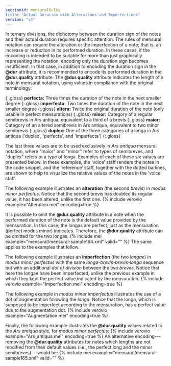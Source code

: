 ```yaml
---
sectionid: mensuralRules
title: "Actual Duration with Alterations and Imperfections"
version: "v4"
---
```


In ternary divisions, the dichotomy between the duration sign of the notes and their actual duration requires specific attention. The rules of mensural notation can require the alteration or the imperfection of a note; that is, an increase or reduction in its performed duration. In these cases, if the encoding is intended to be suitable for more than just graphically representing the notation, encoding only the duration sign becomes insufficient. In that case, in addition to encoding the duration sign in the **@dur** attribute, it is recommended to encode its performed duration in the **@dur.quality** attribute. The **@dur.quality** attribute indicates the length of a note in mensural notation, using values in compliance with the original terminology:

{:.gloss}
**perfecta:** Three times the duration of the note in the next smaller degree
{:.gloss}
**imperfecta:** Two times the duration of the note in the next smaller degree
{:.gloss}
**altera:** Twice the original duration of the note (only usable in perfect mensurations)
{:.gloss}
**minor:** Category of a regular semibrevis in Ars antiqua, equivalent to a third of a brevis
{:.gloss}
**maior:** Category of an altered semibrevis in Ars antiqua, equivalent to two minor semibrevis
{:.gloss}
**duplex:** One of the three categories of a longa in Ars antiqua ('duplex', 'perfecta', and 'imperfecta')
{:.gloss}

The last three values are to be used exclusively in *Ars antiqua* mensural notation, where "maior" and "minor" refer to types of semibreves, and "duplex" refers to a type of longa. Examples of each of these six values are presented below. In these examples, the ‘voice’ staff renders the notes in the code snippet, and the ‘reference’ staff, together with the dotted barlines, are shown to help to visualize the relative values of the notes in the ‘voice’ staff.


The following example illustrates an **alteration** (the second *brevis*) in *modus minor perfectus*. Notice that the second brevis has doubled its regular value, it has been altered, unlike the first one.
{% include verovio example="Alteration.mei" encoding=true %}

It is possible to omit the **@dur.quality** attribute in a note when the performed duration of the note is the default value provided by the mensuration. In this case, the longas are perfect, just as the mensuration (perfect modus minor) indicates. Therefore, the **@dur.quality** attribute can be omitted for the two longas.
{% include mei example="mensural/mensural-sample164.xml" valid="" %}
The same applies to the examples that follow.


The following example illustrates an **imperfection** (the two *longae*) in *modus minor perfectus* with the same *longa*-*brevis*-*brevis*-*longa* sequence but with an additional *dot of division* between the two *breves*. Notice that here the longae have been imperfected, unlike the previous example in which they kept the perfect value indicated by the mensuration.
{% include verovio example="Imperfection.mei" encoding=true %}


The following example in *modus minor imperfectus* illustrates the use of a dot of augmentation following the *longa*. Notice that the longa, which is supposed to be imperfect according to the mensuration, has a perfect value due to the augmentation dot.
{% include verovio example="Augmentation.mei" encoding=true %}


Finally, the following example illustrates the **@dur.quality** values related to the *Ars antiqua* style, for *modus minor perfectus*:
{% include verovio example="Ars_antiqua.mei" encoding=true %}
An alternative encoding---removing the **@dur.quality** attributes for notes which lengths are not modified from their default values (i.e., the perfect long and the minor semibreves)---would be:
{% include mei example="mensural/mensural-sample165.xml" valid="" %}
